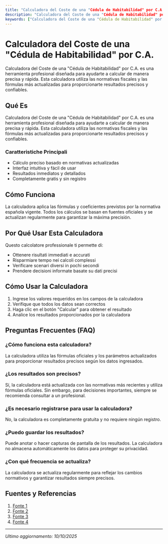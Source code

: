 ```yaml
---
title: "Calculadora del Coste de una "Cédula de Habitabilidad" por C.A."
description: "Calculadora del Coste de una "Cédula de Habitabilidad" por C.A. es una herramienta profesional diseñada para ayudarte a calcular de manera precisa y rápida. Esta calculadora utiliza las normativas fiscales y las fórmulas más actualizadas para proporcionarte resultados precisos y confiables."
keywords: ["Calculadora del Coste de una "Cédula de Habitabilidad" por C.A.", "calcolatore", "calcolo online"]
---
```


# Calculadora del Coste de una "Cédula de Habitabilidad" por C.A.

Calculadora del Coste de una "Cédula de Habitabilidad" por C.A. es una herramienta profesional diseñada para ayudarte a calcular de manera precisa y rápida. Esta calculadora utiliza las normativas fiscales y las fórmulas más actualizadas para proporcionarte resultados precisos y confiables.

## Qué Es

Calculadora del Coste de una "Cédula de Habitabilidad" por C.A. es una herramienta profesional diseñada para ayudarte a calcular de manera precisa y rápida. Esta calculadora utiliza las normativas fiscales y las fórmulas más actualizadas para proporcionarte resultados precisos y confiables.

### Caratteristiche Principali

- Cálculo preciso basado en normativas actualizadas
- Interfaz intuitiva y fácil de usar
- Resultados inmediatos y detallados
- Completamente gratis y sin registro

## Cómo Funciona

La calculadora aplica las fórmulas y coeficientes previstos por la normativa española vigente. Todos los cálculos se basan en fuentes oficiales y se actualizan regularmente para garantizar la máxima precisión.

## Por Qué Usar Esta Calculadora

Questo calcolatore professionale ti permette di:

- Ottenere risultati immediati e accurati
- Risparmiare tempo nei calcoli complessi
- Verificare scenari diversi in pochi secondi
- Prendere decisioni informate basate su dati precisi

## Cómo Usar la Calculadora

1. Ingrese los valores requeridos en los campos de la calculadora
2. Verifique que todos los datos sean correctos
3. Haga clic en el botón "Calcular" para obtener el resultado
4. Analice los resultados proporcionados por la calculadora

## Preguntas Frecuentes (FAQ)

### ¿Cómo funciona esta calculadora?

La calculadora utiliza las fórmulas oficiales y los parámetros actualizados para proporcionar resultados precisos según los datos ingresados.

### ¿Los resultados son precisos?

Sí, la calculadora está actualizada con las normativas más recientes y utiliza fórmulas oficiales. Sin embargo, para decisiones importantes, siempre se recomienda consultar a un profesional.

### ¿Es necesario registrarse para usar la calculadora?

No, la calculadora es completamente gratuita y no requiere ningún registro.

### ¿Puedo guardar los resultados?

Puede anotar o hacer capturas de pantalla de los resultados. La calculadora no almacena automáticamente los datos para proteger su privacidad.

### ¿Con qué frecuencia se actualiza?

La calculadora se actualiza regularmente para reflejar los cambios normativos y garantizar resultados siempre precisos.

## Fuentes y Referencias

1. [Fonte 1](https://www.fotocasa.es/fotocasa-life/consultorio/renovar-cedula-habitabilidad-cataluna/)
2. [Fonte 2](https://javiersevillano.es/Calculadora-ITP.php)
3. [Fonte 3](https://www.idealista.com/news/fiscalidad/2023/02/21/792910-los-gastos-e-impuestos-por-la-venta-de-una-vivienda-en-2025)
4. [Fonte 4](https://www.mylife-realestate.com/impuestos_y_gastos_venta_vivienda_2025/)

---

*Ultimo aggiornamento: 10/10/2025*
